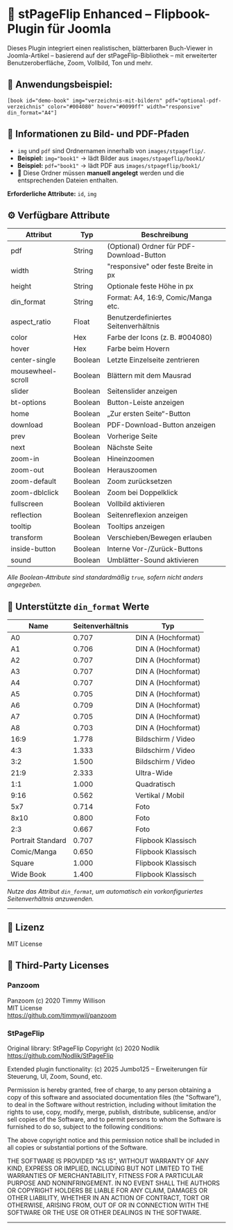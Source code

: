 # 📘 stPageFlip Enhanced – Flipbook-Plugin für Joomla

Dieses Plugin integriert einen realistischen, blätterbaren Buch-Viewer in Joomla-Artikel – basierend auf der stPageFlip-Bibliothek – mit erweiterter Benutzeroberfläche, Zoom, Vollbild, Ton und mehr.

## 🧪 Anwendungsbeispiel:
```plaintext
[book id="demo-book" img="verzeichnis-mit-bildern" pdf="optional-pdf-verzeichnis" color="#004080" hover="#0099ff" width="responsive" din_format="A4"]
```

## 📁 Informationen zu Bild- und PDF-Pfaden
- `img` und `pdf` sind Ordnernamen innerhalb von `images/stpageflip/`.
- **Beispiel:** `img="book1"` → lädt Bilder aus `images/stpageflip/book1/`
- **Beispiel:** `pdf="book1"` → lädt PDF aus `images/stpageflip/book1/`
- 💬 Diese Ordner müssen **manuell angelegt** werden und die entsprechenden Dateien enthalten.

**Erforderliche Attribute:** `id`, `img`

## ⚙️ Verfügbare Attribute

| Attribut         | Typ     | Beschreibung                              |
|------------------|---------|-------------------------------------------|
| pdf              | String  | (Optional) Ordner für PDF-Download-Button |
| width            | String  | "responsive" oder feste Breite in px      |
| height           | String  | Optionale feste Höhe in px                |
| din_format       | String  | Format: A4, 16:9, Comic/Manga etc.        |
| aspect_ratio     | Float   | Benutzerdefiniertes Seitenverhältnis      |
| color            | Hex     | Farbe der Icons (z. B. #004080)           |
| hover            | Hex     | Farbe beim Hovern                         |
| center-single    | Boolean | Letzte Einzelseite zentrieren             |
| mousewheel-scroll| Boolean | Blättern mit dem Mausrad                  |
| slider           | Boolean | Seitenslider anzeigen                     |
| bt-options       | Boolean | Button-Leiste anzeigen                    |
| home             | Boolean | „Zur ersten Seite“-Button                 |
| download         | Boolean | PDF-Download-Button anzeigen              |
| prev             | Boolean | Vorherige Seite                           |
| next             | Boolean | Nächste Seite                             |
| zoom-in          | Boolean | Hineinzoomen                              |
| zoom-out         | Boolean | Herauszoomen                              |
| zoom-default     | Boolean | Zoom zurücksetzen                         |
| zoom-dblclick    | Boolean | Zoom bei Doppelklick                      |
| fullscreen       | Boolean | Vollbild aktivieren                       |
| reflection       | Boolean | Seitenreflexion anzeigen                  |
| tooltip          | Boolean | Tooltips anzeigen                         |
| transform        | Boolean | Verschieben/Bewegen erlauben              |
| inside-button    | Boolean | Interne Vor-/Zurück-Buttons               |
| sound            | Boolean | Umblätter-Sound aktivieren                |

*Alle Boolean-Attribute sind standardmäßig `true`, sofern nicht anders angegeben.*

## 📐 Unterstützte `din_format` Werte

| Name             | Seitenverhältnis | Typ               |
|------------------|------------------|-------------------|
| A0               | 0.707            | DIN A (Hochformat)|
| A1               | 0.706            | DIN A (Hochformat)|
| A2               | 0.707            | DIN A (Hochformat)|
| A3               | 0.707            | DIN A (Hochformat)|
| A4               | 0.707            | DIN A (Hochformat)|
| A5               | 0.705            | DIN A (Hochformat)|
| A6               | 0.709            | DIN A (Hochformat)|
| A7               | 0.705            | DIN A (Hochformat)|
| A8               | 0.703            | DIN A (Hochformat)|
| 16:9             | 1.778            | Bildschirm / Video|
| 4:3              | 1.333            | Bildschirm / Video|
| 3:2              | 1.500            | Bildschirm / Video|
| 21:9             | 2.333            | Ultra-Wide        |
| 1:1              | 1.000            | Quadratisch       |
| 9:16             | 0.562            | Vertikal / Mobil  |
| 5x7              | 0.714            | Foto              |
| 8x10             | 0.800            | Foto              |
| 2:3              | 0.667            | Foto              |
| Portrait Standard| 0.707            | Flipbook Klassisch|
| Comic/Manga      | 0.650            | Flipbook Klassisch|
| Square           | 1.000            | Flipbook Klassisch|
| Wide Book        | 1.400            | Flipbook Klassisch|

*Nutze das Attribut `din_format`, um automatisch ein vorkonfiguriertes Seitenverhältnis anzuwenden.*

---

## 📄 Lizenz

MIT License


## 📄 Third-Party Licenses

### Panzoom
Panzoom (c) 2020 Timmy Willison  
MIT License  
https://github.com/timmywil/panzoom

### StPageFlip
Original library: StPageFlip
Copyright (c) 2020 Nodlik
https://github.com/Nodlik/StPageFlip

Extended plugin functionality:
(c) 2025 Jumbo125 – Erweiterungen für Steuerung, UI, Zoom, Sound, etc.

Permission is hereby granted, free of charge, to any person obtaining a copy
of this software and associated documentation files (the "Software"), to deal
in the Software without restriction, including without limitation the rights
to use, copy, modify, merge, publish, distribute, sublicense, and/or sell
copies of the Software, and to permit persons to whom the Software is
furnished to do so, subject to the following conditions:

The above copyright notice and this permission notice shall be included in all
copies or substantial portions of the Software.

THE SOFTWARE IS PROVIDED "AS IS", WITHOUT WARRANTY OF ANY KIND, EXPRESS OR
IMPLIED, INCLUDING BUT NOT LIMITED TO THE WARRANTIES OF MERCHANTABILITY,
FITNESS FOR A PARTICULAR PURPOSE AND NONINFRINGEMENT. IN NO EVENT SHALL THE
AUTHORS OR COPYRIGHT HOLDERS BE LIABLE FOR ANY CLAIM, DAMAGES OR OTHER
LIABILITY, WHETHER IN AN ACTION OF CONTRACT, TORT OR OTHERWISE, ARISING FROM,
OUT OF OR IN CONNECTION WITH THE SOFTWARE OR THE USE OR OTHER DEALINGS IN THE
SOFTWARE.


---